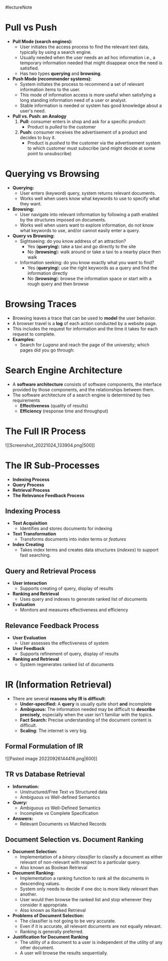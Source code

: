#lectureNote
# Pull vs Push
- **Pull Mode (search engines):**
	- User initiates the access process to find the relevant text data, typically by using a search engine.
	- Usually needed when the user needs an ad hoc information i.e., a temporary information needed that might disappear once the need is satisfied.
	- Has two types **querying** and **browsing**.
- **Push Mode (recommender systems):**
	- System initiates the process to recommend a set of relevant information items to the user.
	- This mode of information access is more useful when satisfying a long standing information need of a user or analyst.
	- Stable information is needed or system has good knowledge about a user's need.
- **Pull vs. Push: an Analogy**
	1. **Pull:** consumer enters in shop and ask for a specific product:
		- Product is *pulled* to the customer
	2. **Push:** consumer receives the advertisement of a product and decides to buy it.
		- Product is *pushed* to the customer via the advertisement system to which customer must subscribe (and might decide at some point to unsubscribe)
# Querying vs Browsing
- **Querying:**
	- User enters (keyword) query, system returns relevant documents.
	- Works well when users know what keywords to use to specify what they want.
- **Browsing:**
	- User navigate into relevant information by following a path enabled by the structures imposed on documents.
	- Works well when users want to explore information, do not know what keywords to use, and/or cannot easily enter a query.
- **Query vs Browsing:**
	- Sightseeing: do you know address of an attraction?
		- Yes (**querying**): take a taxi and go directly to the site
		- No (**browsing**): walk around or take a taxi to a nearby place then walk
	- Information seeking: do you know exactly what you want to find?
		- Yes (**querying**): use the right keywords as a query and find the information directly
		- No (**browsing**): browse the information space or start with a rough query and then browse

# Browsing Traces
- Browsing leaves a trace that can be used to **model** the user behavior.
- A browser travel is a **log** of each action conducted by a website page.
- This includes the request for information and the time it takes for each request to complete.
- **Examples:**
	- Search for *Lugano* and reach the page of the university; which pages did you go through:

# Search Engine Architecture
- A **software architecture** consists of software components, the interface provided by those components, and the relationships between them.
- The software architecture of a search engine is determined by two requirements
	- **Effectiveness** (quality of results)
	- **Efficiency** (response time and throughput)

# The Full IR Process
![[Screenshot_20221024_133904.png|500]]

# The IR Sub-Processes
- **Indexing Process**
- **Query Process**
- **Retrieval Process**
- **The Relevance Feedback Process**

## Indexing Process
- **Text Acquisition**
	- Identifies and stores documents for indexing
- **Text Transformation**
	- Transforms documents into *index* terms or *features*
- **Index Creating**
	- Takes index terms and creates data structures (*indexes*) to support fast searching.

## Query and Retrieval Process
- **User interaction**
	- Supports creating of query, display of results
- **Ranking and Retrieval**
	- Uses query and indexes to generate ranked list of documents
- **Evaluation**
	- Monitors and measures effectiveness and efficiency

## Relevance Feedback Process
- **User Evaluation**
	- User assesses the effectiveness of system
- **User Feedback**
	- Supports refinement of query, display of results
- **Ranking and Retrieval**
	- System regenerates ranked list of documents

# IR (Information Retrieval)
- There are several **reasons why IR is difficult**:
	- **Under-specified:** A **query** is usually quite short **and** incomplete
	- **Ambiguous:** The information needed may be difficult to **describe** **precisely**, especially when the user isn't familiar with the topics.
	- **Fact Search:** Precise understanding of the document content is difficult.
	- **Scaling**: The internet is very big.
## Formal Formulation of IR
![[Pasted image 20220926144416.png|600]]

## TR vs Database Retrieval
- **Information:**
	- Unstructured/Free Text *vs* Structured data
	- Ambiguous *vs* Well-defined Semantics
- **Query:**
	- Ambiguous *vs* Well-Defined Semantics
	- Incomplete *vs* Complete Specification
- **Answers:**
	- Relevant Documents *vs* Matched Records

## Document Selection vs. Document Ranking
- **Document Selection:**
	- Implementation of a *binary classifier* to classify a document as either relevant of non-relevant with respect to a particular query.
	- Also known as Boolean Retrieval
- **Document Ranking:**
	- Implementation a ranking function to rank all the documents in descending values. 
	- System only needs to decide if one doc is more likely relevant than another.
	- User would then browse the ranked list and stop whenever they consider it appropriate.
	- Also known as Ranked Retrieval
- **Problems of Document Selection:**
	- The classifier is not going to be very accurate.
	- Even if it is accurate, all relevant documents are not equally relevant.
	- Ranking is generally preferred.
- **Justification for Document Ranking**
	- The utility of a document to a user is independent of the utility of any other document.
	- A user will browse the results sequentially. 

